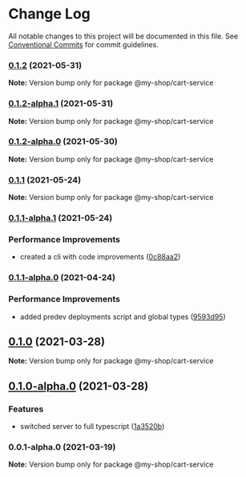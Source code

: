 # Change Log

All notable changes to this project will be documented in this file.
See [Conventional Commits](https://conventionalcommits.org) for commit guidelines.

### [0.1.2](https://github.com/anass-nadir/my-shop/compare/@my-shop/cart-service@0.1.1...@my-shop/cart-service@0.1.2) (2021-05-31)

**Note:** Version bump only for package @my-shop/cart-service

### [0.1.2-alpha.1](https://github.com/anass-nadir/my-shop/compare/@my-shop/cart-service@0.1.2-alpha.0...@my-shop/cart-service@0.1.2-alpha.1) (2021-05-31)

**Note:** Version bump only for package @my-shop/cart-service

### [0.1.2-alpha.0](https://github.com/anass-nadir/my-shop/compare/@my-shop/cart-service@0.1.1...@my-shop/cart-service@0.1.2-alpha.0) (2021-05-30)

**Note:** Version bump only for package @my-shop/cart-service

### [0.1.1](https://github.com/anass-nadir/my-shop/compare/@my-shop/cart-service@0.1.1-alpha.1...@my-shop/cart-service@0.1.1) (2021-05-24)

**Note:** Version bump only for package @my-shop/cart-service

### [0.1.1-alpha.1](https://github.com/anass-nadir/my-shop/compare/@my-shop/cart-service@0.1.1-alpha.0...@my-shop/cart-service@0.1.1-alpha.1) (2021-05-24)

### Performance Improvements

- created a cli with code improvements ([0c88aa2](https://github.com/anass-nadir/my-shop/commit/0c88aa2f24bf45aba2a8d6d1c81df874bf1b499d))

### [0.1.1-alpha.0](https://github.com/anass-nadir/my-shop/compare/@my-shop/cart-service@0.1.0-alpha.0...@my-shop/cart-service@0.1.1-alpha.0) (2021-04-24)

### Performance Improvements

- added predev deployments script and global types ([9593d95](https://github.com/anass-nadir/my-shop/commit/9593d950c5e950ef5a3fa4263e75e91b9ffea44e))

## [0.1.0](https://github.com/anass-nadir/my-shop/compare/@my-shop/cart-service@0.1.0-alpha.0...@my-shop/cart-service@0.1.0) (2021-03-28)

**Note:** Version bump only for package @my-shop/cart-service

## [0.1.0-alpha.0](https://github.com/anass-nadir/my-shop/compare/@my-shop/cart-service@0.0.1-alpha.0...@my-shop/cart-service@0.1.0-alpha.0) (2021-03-28)

### Features

- switched server to full typescript ([1a3520b](https://github.com/anass-nadir/my-shop/commit/1a3520b1cfb08d6c6031e22418a7ab35f9927b09))

### 0.0.1-alpha.0 (2021-03-19)

**Note:** Version bump only for package @my-shop/cart-service
